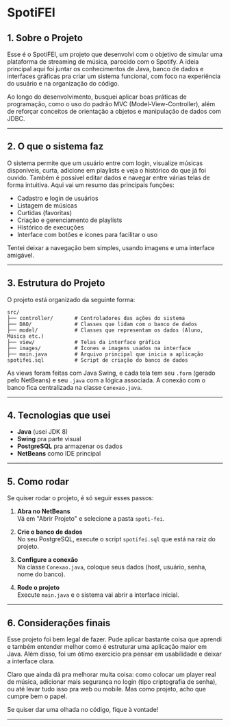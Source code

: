 
# SpotiFEI 

## 1. Sobre o Projeto

Esse é o SpotiFEI, um projeto que desenvolvi com o objetivo de simular uma plataforma de streaming de música, parecido com o Spotify. A ideia principal aqui foi juntar os conhecimentos de Java, banco de dados e interfaces gráficas pra criar um sistema funcional, com foco na experiência do usuário e na organização do código.

Ao longo do desenvolvimento, busquei aplicar boas práticas de programação, como o uso do padrão MVC (Model-View-Controller), além de reforçar conceitos de orientação a objetos e manipulação de dados com JDBC.

---

## 2. O que o sistema faz

O sistema permite que um usuário entre com login, visualize músicas disponíveis, curta, adicione em playlists e veja o histórico do que já foi ouvido. Também é possível editar dados e navegar entre várias telas de forma intuitiva. Aqui vai um resumo das principais funções:

- Cadastro e login de usuários
- Listagem de músicas
- Curtidas (favoritas)
- Criação e gerenciamento de playlists
- Histórico de execuções
- Interface com botões e ícones para facilitar o uso

Tentei deixar a navegação bem simples, usando imagens e uma interface amigável.

---

## 3. Estrutura do Projeto

O projeto está organizado da seguinte forma:

```
src/
├── controller/       # Controladores das ações do sistema
├── DAO/              # Classes que lidam com o banco de dados
├── model/            # Classes que representam os dados (Aluno, Música etc.)
├── view/             # Telas da interface gráfica
├── images/           # Ícones e imagens usados na interface
├── main.java         # Arquivo principal que inicia a aplicação
spotifei.sql          # Script de criação do banco de dados
```

As views foram feitas com Java Swing, e cada tela tem seu `.form` (gerado pelo NetBeans) e seu `.java` com a lógica associada. A conexão com o banco fica centralizada na classe `Conexao.java`.

---

## 4. Tecnologias que usei

- **Java** (usei JDK 8)
- **Swing** pra parte visual
- **PostgreSQL** pra armazenar os dados
- **NetBeans** como IDE principal

---

## 5. Como rodar

Se quiser rodar o projeto, é só seguir esses passos:

1. **Abra no NetBeans**  
   Vá em "Abrir Projeto" e selecione a pasta `spoti-fei`.

2. **Crie o banco de dados**  
   No seu PostgreSQL, execute o script `spotifei.sql` que está na raiz do projeto.

3. **Configure a conexão**  
   Na classe `Conexao.java`, coloque seus dados (host, usuário, senha, nome do banco).

4. **Rode o projeto**  
   Execute `main.java` e o sistema vai abrir a interface inicial.

---

## 6. Considerações finais

Esse projeto foi bem legal de fazer. Pude aplicar bastante coisa que aprendi e também entender melhor como é estruturar uma aplicação maior em Java. Além disso, foi um ótimo exercício pra pensar em usabilidade e deixar a interface clara.

Claro que ainda dá pra melhorar muita coisa: como colocar um player real de música, adicionar mais segurança no login (tipo criptografia de senha), ou até levar tudo isso pra web ou mobile. Mas como projeto, acho que cumpre bem o papel.

Se quiser dar uma olhada no código, fique à vontade!

---

